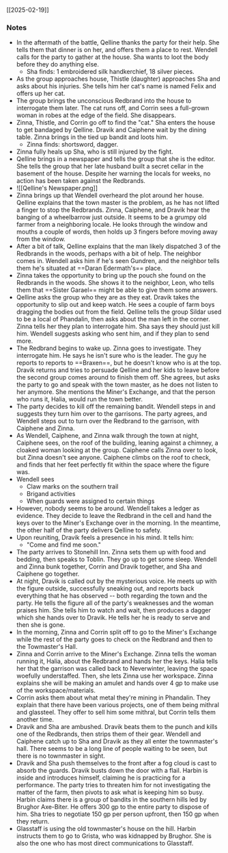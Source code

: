 [[2025-02-19]]

### Notes

- In the aftermath of the battle, Qelline thanks the party for their help. She tells them that dinner is on her, and offers them a place to rest. Wendell calls for the party to gather at the house. Sha wants to loot the body before they do anything else.
	- Sha finds: 1 embroidered silk handkerchief, 18 silver pieces.
- As the group approaches house, Thistle (daughter) approaches Sha and asks about his injuries. She tells him her cat's name is named Felix and offers up her cat.
- The group brings the unconscious Redbrand into the house to interrogate them later. The cat runs off, and Corrin sees a full-grown woman in robes at the edge of the field. She disappears. 
- Zinna, Thistle, and Corrin go off to find the "cat." Sha enters the house to get bandaged by Qelline. Dravik and Caiphene wait by the dining table. Zinna brings in the tied up bandit and loots him.
	- Zinna finds: shortsword, dagger. 
- Zinna fully heals up Sha, who is still injured by the fight. 
- Qelline brings in a newspaper and tells the group that she is the editor. She tells the group that her late husband built a secret cellar in the basement of the house. Despite her warning the locals for weeks, no action has been taken against the Redbrands.
- ![[Qelline's Newspaper.png]]
- Zinna brings up that Wendell overheard the plot around her house. Qelline explains that the town master is the problem, as he has not lifted a finger to stop the Redbrands. Zinna, Caiphene, and Dravik hear the banging of a wheelbarrow just outside. It seems to be a grumpy old farmer from a neighboring locale. He looks through the window and mouths a couple of words, then holds up 3 fingers before moving away from the window.
- After a bit of talk, Qelline explains that the man likely dispatched 3 of the Redbrands in the woods, perhaps with a bit of help. The neighbor comes in. Wendell asks him if he's seen Gundren, and the neighbor tells them he's situated at ==Daran Edermath's== place.
- Zinna takes the opportunity to bring up the pouch she found on the Redbrands in the woods. She shows it to the neighbor, Leon, who tells them that ==Sister Garael== might be able to give them some answers. 
- Qelline asks the group who they are as they eat. Dravik takes the opportunity to slip out and keep watch. He sees a couple of farm boys dragging the bodies out from the field. Qelline tells the group Sildar used to be a local of Phandalin, then asks about the man left in the corner. Zinna tells her they plan to interrogate him. Sha says they should just kill him. Wendell suggests asking who sent him, and if they plan to send more.
- The Redbrand begins to wake up. Zinna goes to investigate. They interrogate him. He says he isn't sure who is the leader. The guy he reports to reports to ==Braxen==, but he doesn't know who is at the top. Dravik returns and tries to persuade Qelline and her kids to leave before the second group comes around to finish them off. She agrees, but asks the party to go and speak with the town master, as he does not listen to her anymore. She mentions the Miner's Exchange, and that the person who runs it, Halia, would run the town better.
- The party decides to kill off the remaining bandit. Wendell steps in and suggests they turn him over to the garrisons. The party agrees, and Wendell steps out to turn over the Redbrand to the garrison, with Caiphene and Zinna. 
- As Wendell, Caiphene, and Zinna walk through the town at night, Caiphene sees, on the roof of the building, leaning against a chimney, a cloaked woman looking at the group. Caiphene calls Zinna over to look, but Zinna doesn't see anyone. Caiphene climbs on the roof to check, and finds that her feet perfectly fit within the space where the figure was.
- Wendell sees
	- Claw marks on the southern trail
	- Brigand activities
	- When guards were assigned to certain things
- However, nobody seems to be around. Wendell takes a ledger as evidence. They decide to leave the Redbrand in the cell and hand the keys over to the Miner's Exchange over in the morning. In the meantime, the other half of the party delivers Qelline to safety.
- Upon reuniting, Dravik feels a presence in his mind. It tells him:
	- "Come and find me soon."
- The party arrives to Stonehill Inn. Zinna sets them up with food and bedding, then speaks to Toblin. They go up to get some sleep. Wendell and Zinna bunk together, Corrin and Dravik together, and Sha and Caiphene go together.
- At night, Dravik is called out by the mysterious voice. He meets up with the figure outside, successfully sneaking out, and reports back everything that he has observed -- both regarding the town and the party. He tells the figure all of the party's weaknesses and the woman praises him. She tells him to watch and wait, then produces a dagger which she hands over to Dravik. He tells her he is ready to serve and then she is gone.
- In the morning, Zinna and Corrin split off to go to the Miner's Exchange while the rest of the party goes to check on the Redbrand and then to the Towmaster's Hall.
- Zinna and Corrin arrive to the Miner's Exchange. Zinna tells the woman running it, Halia, about the Redbrand and hands her the keys. Halia tells her that the garrison was called back to Neverwinter, leaving the space woefully understaffed. Then, she lets Zinna use her workspace. Zinna explains she will be making an amulet and hands over 4 gp to make use of the workspace/materials.
- Corrin asks them about what metal they're mining in Phandalin. They explain that there have been various projects, one of them being mithral and glassteel. They offer to sell him some mithral, but Corrin tells them another time.
- Dravik and Sha are ambushed. Dravik beats them to the punch and kills one of the Redbrands, then strips them of their gear. Wendell and Caiphene catch up to Sha and Dravik as they all enter the townmaster's hall. There seems to be a long line of people waiting to be seen, but there is no townmaster in sight. 
- Dravik and Sha push themselves to the front after a fog cloud is cast to absorb the guards. Dravik busts down the door with a flail. Harbin is inside and introduces himself, claiming he is practicing for a performance. The party tries to threaten him for not investigating the matter of the farm, then pivots to ask what is keeping him so busy. Harbin claims there is a group of bandits in the southern hills led by Brughor Axe-Biter. He offers 300 gp to the entire party to dispose of him. Sha tries to negotiate 150 gp per person upfront, then 150 gp when they return.
- Glasstaff is using the old townmaster's house on the hill. Harbin instructs them to go to Grista, who was kidnapped by Brughor. She is also the one who has most direct communications to Glasstaff. 
